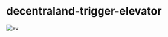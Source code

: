 # decentraland-trigger-elevator

![ev](https://media.giphy.com/media/nLfg9LEUJOCVzgtJl5/giphy-downsized-large.gif)
